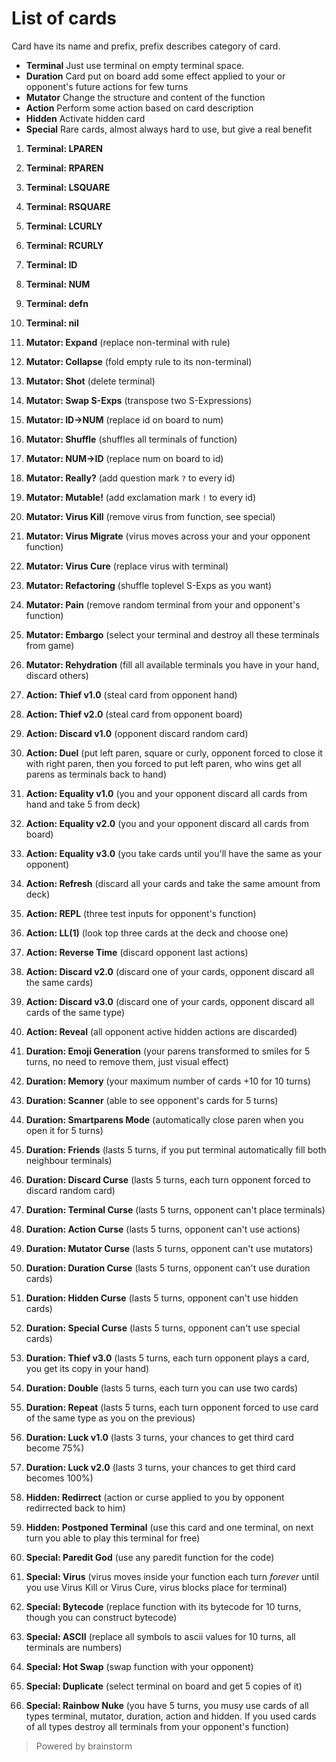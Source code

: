 # List of cards

Card have its name and prefix, prefix describes category of card.

- **Terminal** Just use terminal on empty terminal space.
- **Duration** Card put on board add some effect applied to your or opponent's future actions for few turns
- **Mutator** Change the structure and content of the function
- **Action** Perform some action based on card description
- **Hidden** Activate hidden card
- **Special** Rare cards, almost always hard to use, but give a real benefit

</hr>

01. **Terminal: LPAREN**
02. **Terminal: RPAREN**
03. **Terminal: LSQUARE**
04. **Terminal: RSQUARE**
05. **Terminal: LCURLY**
06. **Terminal: RCURLY**
07. **Terminal: ID**
08. **Terminal: NUM**
09. **Terminal: defn**
10. **Terminal: nil**

01. **Mutator: Expand** (replace non-terminal with rule)
02. **Mutator: Collapse** (fold empty rule to its non-terminal)
03. **Mutator: Shot** (delete terminal)
04. **Mutator: Swap S-Exps** (transpose two S-Expressions)
05. **Mutator: ID->NUM** (replace id on board to num)
06. **Mutator: Shuffle** (shuffles all terminals of function)
07. **Mutator: NUM->ID** (replace num on board to id)
08. **Mutator: Really?** (add question mark `?` to every id)
09. **Mutator: Mutable!** (add exclamation mark `!` to every id)
10. **Mutator: Virus Kill** (remove virus from function, see special)
11. **Mutator: Virus Migrate** (virus moves across your and your opponent function)
12. **Mutator: Virus Cure** (replace virus with terminal)
13. **Mutator: Refactoring** (shuffle toplevel S-Exps as you want)
14. **Mutator: Pain** (remove random terminal from your and opponent's function)
15. **Mutator: Embargo** (select your terminal and destroy all these terminals from game)
16. **Mutator: Rehydration** (fill all available terminals you have in your hand, discard others) 

01. **Action: Thief v1.0** (steal card from opponent hand)
02. **Action: Thief v2.0** (steal card from opponent board)
03. **Action: Discard v1.0** (opponent discard random card)
04. **Action: Duel** (put left paren, square or curly, opponent forced to close it with right paren,
then you forced to put left paren, who wins get all parens as terminals back to hand)
05. **Action: Equality v1.0** (you and your opponent discard all cards from hand and take 5 from deck)
06. **Action: Equality v2.0** (you and your opponent discard all cards from board)
07. **Action: Equality v3.0** (you take cards until you'll have the same as your opponent)
08. **Action: Refresh** (discard all your cards and take the same amount from deck)
09. **Action: REPL** (three test inputs for opponent's function)
10. **Action: LL(1)** (look top three cards at the deck and choose one)
11. **Action: Reverse Time** (discard opponent last actions)
12. **Action: Discard v2.0** (discard one of your cards, opponent discard all the same cards)
13. **Action: Discard v3.0** (discard one of your cards, opponent discard all cards of the same type)
14. **Action: Reveal** (all opponent active hidden actions are discarded)

01. **Duration: Emoji Generation** (your parens transformed to smiles for 5 turns,
no need to remove them, just visual effect)
02. **Duration: Memory** (your maximum number of cards +10 for 10 turns)
03. **Duration: Scanner** (able to see opponent's cards for 5 turns)
04. **Duration: Smartparens Mode** (automatically close paren when you open it for 5 turns)
05. **Duration: Friends** (lasts 5 turns, if you put terminal automatically fill both neighbour terminals)
06. **Duration: Discard Curse** (lasts 5 turns, each turn opponent forced to discard random card)
07. **Duration: Terminal Curse** (lasts 5 turns, opponent can't place terminals)
08. **Duration: Action Curse** (lasts 5 turns, opponent can't use actions)
09. **Duration: Mutator Curse** (lasts 5 turns, opponent can't use mutators)
10. **Duration: Duration Curse** (lasts 5 turns, opponent can't use duration cards)
11. **Duration: Hidden Curse** (lasts 5 turns, opponent can't use hidden cards)
12. **Duration: Special Curse** (lasts 5 turns, opponent can't use special cards)
13. **Duration: Thief v3.0** (lasts 5 turns, each turn opponent plays a card, you get its copy in your hand)
14. **Duration: Double** (lasts 5 turns, each turn you can use two cards)
15. **Duration: Repeat** (lasts 5 turns, each turn opponent forced to use card of the same type as you on the previous)
16. **Duration: Luck v1.0** (lasts 3 turns, your chances to get third card become 75%)
17. **Duration: Luck v2.0** (lasts 3 turns, your chances to get third card becomes 100%)

01. **Hidden: Redirrect** (action or curse applied to you by opponent redirrected back to him)
02. **Hidden: Postponed Terminal** (use this card and one terminal, on next turn you able to play this terminal for free)

01. **Special: Paredit God** (use any paredit function for the code)
02. **Special: Virus** (virus moves inside your function each turn *forever* until you use Virus Kill or Virus Cure,
virus blocks place for terminal)
03. **Special: Bytecode** (replace function with its bytecode for 10 turns, though you can construct bytecode)
04. **Special: ASCII** (replace all symbols to ascii values for 10 turns, all terminals are numbers)
05. **Special: Hot Swap** (swap function with your opponent)
06. **Special: Duplicate** (select terminal on board and get 5 copies of it)
07. **Special: Rainbow Nuke** (you have 5 turns, you musy use cards of all types terminal, mutator, duration, action and hidden. If you used cards of all types destroy all terminals from your opponent's function)

> Powered by brainstorm
